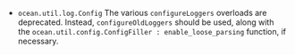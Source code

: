 * `ocean.util.log.Config`
  The various `configureLoggers` overloads are deprecated.
  Instead, `configureOldLoggers` should be used, along with
  the `ocean.util.config.ConfigFiller : enable_loose_parsing` function, if necessary.
